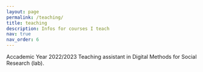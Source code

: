 ```yaml
---
layout: page
permalink: /teaching/
title: teaching
description: Infos for courses I teach
nav: true
nav_order: 6
---
```


Accademic Year 2022/2023
Teaching assistant in Digital Methods for Social Research (lab).

